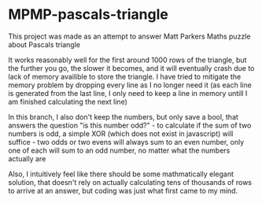 # MPMP-pascals-triangle

This project was made as an attempt to answer Matt Parkers Maths puzzle about Pascals triangle

It works reasonably well for the first around 1000 rows of the triangle, but the further you go, the slower it becomes, and it will eventually crash due to lack of memory availible to store the triangle.
I have tried to mitigate the memory problem by dropping every line as I no longer need it (as each line is generated from the last line, I only need to keep a line in memory untill I am finished calculating the next line)

In this branch, I also don't keep the numbers, but only save a bool, that answers the question "is this number odd?" - to calculate if the sum of two numbers is odd, a simple XOR (which does not exist in javascript) will suffice - two odds or two evens will always sum to an even number, only one of each will sum to an odd number, no matter what the numbers actually are

Also, I intuitively feel like there should be some mathmatically elegant solution, that doesn't rely on actually calculating tens of thousands of rows to arrive at an answer, but coding was just what first came to my mind.
